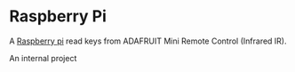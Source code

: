 #  Raspberry Pi

A [Raspberry pi](https://www.raspberrypi.com/) read keys from ADAFRUIT Mini Remote Control (Infrared IR).

An internal project

